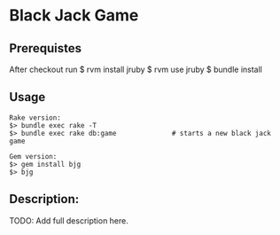 Black Jack Game
===

## Prerequistes

After checkout run
    $ rvm install jruby
    $ rvm use jruby
    $ bundle install

## Usage

    Rake version:
    $> bundle exec rake -T
    $> bundle exec rake db:game              # starts a new black jack game

    Gem version:
    $> gem install bjg
    $> bjg

## Description:
  TODO: Add full description here.